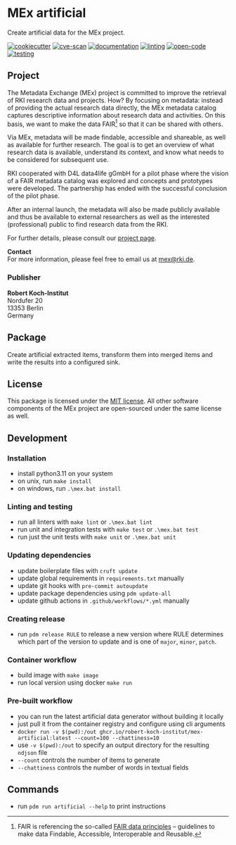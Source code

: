 # MEx artificial

Create artificial data for the MEx project.

[![cookiecutter](https://github.com/robert-koch-institut/mex-artificial/actions/workflows/cookiecutter.yml/badge.svg)](https://github.com/robert-koch-institut/mex-template)
[![cve-scan](https://github.com/robert-koch-institut/mex-artificial/actions/workflows/cve-scan.yml/badge.svg)](https://github.com/robert-koch-institut/mex-artificial/actions/workflows/cve-scan.yml)
[![documentation](https://github.com/robert-koch-institut/mex-artificial/actions/workflows/documentation.yml/badge.svg)](https://robert-koch-institut.github.io/mex-artificial)
[![linting](https://github.com/robert-koch-institut/mex-artificial/actions/workflows/linting.yml/badge.svg)](https://github.com/robert-koch-institut/mex-artificial/actions/workflows/linting.yml)
[![open-code](https://github.com/robert-koch-institut/mex-artificial/actions/workflows/open-code.yml/badge.svg)](https://gitlab.opencode.de/robert-koch-institut/mex/mex-artificial)
[![testing](https://github.com/robert-koch-institut/mex-artificial/actions/workflows/testing.yml/badge.svg)](https://github.com/robert-koch-institut/mex-artificial/actions/workflows/testing.yml)

## Project

The Metadata Exchange (MEx) project is committed to improve the retrieval of RKI
research data and projects. How? By focusing on metadata: instead of providing the
actual research data directly, the MEx metadata catalog captures descriptive information
about research data and activities. On this basis, we want to make the data FAIR[^1] so
that it can be shared with others.

Via MEx, metadata will be made findable, accessible and shareable, as well as available
for further research. The goal is to get an overview of what research data is available,
understand its context, and know what needs to be considered for subsequent use.

RKI cooperated with D4L data4life gGmbH for a pilot phase where the vision of a
FAIR metadata catalog was explored and concepts and prototypes were developed.
The partnership has ended with the successful conclusion of the pilot phase.

After an internal launch, the metadata will also be made publicly available and thus be
available to external researchers as well as the interested (professional) public to
find research data from the RKI.

For further details, please consult our
[project page](https://www.rki.de/DE/Aktuelles/Publikationen/Forschungsdaten/MEx/metadata-exchange-plattform-mex-node.html).

[^1]: FAIR is referencing the so-called
[FAIR data principles](https://www.go-fair.org/fair-principles/) – guidelines to make
data Findable, Accessible, Interoperable and Reusable.

**Contact** \
For more information, please feel free to email us at [mex@rki.de](mailto:mex@rki.de).

### Publisher

**Robert Koch-Institut** \
Nordufer 20 \
13353 Berlin \
Germany

## Package

Create artificial extracted items, transform them into merged items and write the
results into a configured sink.

## License

This package is licensed under the [MIT license](/LICENSE). All other software
components of the MEx project are open-sourced under the same license as well.

## Development

### Installation

- install python3.11 on your system
- on unix, run `make install`
- on windows, run `.\mex.bat install`

### Linting and testing

- run all linters with `make lint` or `.\mex.bat lint`
- run unit and integration tests with `make test` or `.\mex.bat test`
- run just the unit tests with `make unit` or `.\mex.bat unit`

### Updating dependencies

- update boilerplate files with `cruft update`
- update global requirements in `requirements.txt` manually
- update git hooks with `pre-commit autoupdate`
- update package dependencies using `pdm update-all`
- update github actions in `.github/workflows/*.yml` manually

### Creating release

- run `pdm release RULE` to release a new version where RULE determines which part of
  the version to update and is one of `major`, `minor`, `patch`.

### Container workflow

- build image with `make image`
- run local version using docker `make run`

### Pre-built workflow

- you can run the latest artificial data generator without building it locally
- just pull it from the container registry and configure using cli arguments
- `docker run -v $(pwd):/out ghcr.io/robert-koch-institut/mex-artificial:latest --count=100 --chattiness=10`
- use `-v $(pwd):/out` to specify an output directory for the resulting `ndjson` file
- `--count` controls the number of items to generate
- `--chattiness` controls the number of words in textual fields

## Commands

- run `pdm run artificial --help` to print instructions
